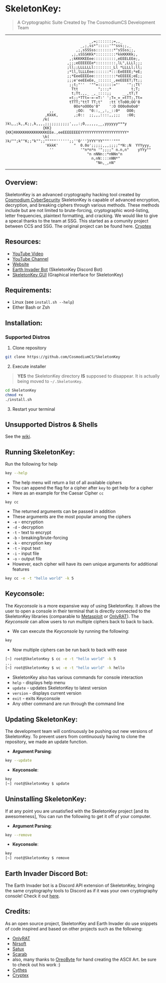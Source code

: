 <!-- variables -->
[ccs]: https://www.cosmodiumcs.com
[youtube]: https://www.youtube.com/c/CosmodiumCS
[onlyrat]: https://github.com/CosmodiumCS/OnlyRAT

<!-- title -->
# SkeletonKey:

> A Cryptographic Suite Created by The CosmodiumCS Development Team
---
```
                                      _,=;::::::;=,,_
                                  _,;,ss*":::::'""sss;;,_
                                ,;,sSSSss::::::::*"sSSss;;,
                              ,;,sSSSKKk*:::::::::*kkKKKKk;,
                             ,;kKKKKEEee::::::::::,eEEELEEe;,
                            ,;;;eEEEEEEe*:::::::::,lL",LLLl;;;
                            ;ll;;LLLLLLl::::::::_Ll *LLLLl;ll;
                            ;*ll,lLLLEee:::::::*:::EeEEEE;*eE;
                            ;;*EeeEEEEee::::::::::*eEEEEE;eE;;
                            ;;;e'eeEEeEe,_::::::_,eeEEEET;Tt;;
                             ;;t;"''  '""=:::::::="'   '";;Tt'
                              Ttt         ";::;*         t;T;
                              t;Tt.,,_ _,_::::;;     __,tT;T
                             =t;;*TTt=-=-=T:' ';T=_=_=tTT;,Tt=
                             tTTT;"ttT TT;t"   :tt tTo00;OO'0
                               0Oo*oOOOo'0"    ':O OO0o0oOo0'
                    ,,          ;OO:  "0::,_,:,_::0*   OO0;
                  ,KkkK,       ,;0::  ;;,,,::::,,;;;   :O0;
                 /k(  )k\,,;k,,K;;,k,,,,;;;;;;;;;;;',,,:;0,,,,,,__,yyyyyy***y
                 {KK}{KK}KKKKKKKKKKKKKKKEEe.,eeEEEEEEEEYYYYYYYYYYYYYYYYYYYYY*
                 \k(  )k/"";k""K;;"k"";;"""""'''''';;''O'''}YYY"YY"""''"""
                  'KkkK'       "  0.0o';;;;;,,,;;;;"*N:;N  YYYyyy,
                    ''            '"n*n*n '";;;;" n.n,n"    yYYy""
                                     "n nNNn::*nNNn"n
                                       n,nN::::nNN*"
                                         "Nn,_,nN"
```
---

## Overview:
SkeletonKey is an advanced cryptography hacking tool created by [Cosmodium CyberSecurity][ccs] SkeletonKey is capable of advanced encryption, decryption, and breaking ciphers through various methods. These methods include but are not limited to brute-forcing, cryptographic word-listing, letter frequencies, plaintext formatting, and cracking. We would like to give a specal thanks to the team at SSG. This started as a comunity project between CCS and SSG. The original project can be found here. [Cryptex](https://github.com/SSGOrg/Cryptex-old)

## Resources:
- [YouTube Video](https://www.cosmodiumcs.com/comings-soon)
- [YouTube Channel](https://youtube.com/cosmodiumcs)
- [Website](https://cosmodiumcs.com)
- [Earth Invader Bot](https://github.com/CosmodiumCS/Earth-Invader) (SkeletonKey Discord Bot)
- [SkeletonKey GUI](https://github.com/CosmodiumCS/SkeletonKey-GUI) (Graphical interface for SkeletonKey)

## Requirements:
- Linux (see `install.sh --help`)
- Either Bash or Zsh

## Installation:

### Supported Distros
1. Clone repository
```bash
git clone https://github.com/CosmodiumCS/SkeletonKey
```
2. Execute installer
> **YES** the SkeletonKey directory **IS** supposed to disappear. It is actually being moved to `~/.SkeletonKey`.
```bash
cd SkeletonKey
chmod +x
./install.sh
```
3. Restart your terminal

## Unsupported Distros & Shells
See the [wiki](https://github.com/CosmodiumCS/SkeletonKey/wiki#installation).

## Running SkeletonKey:
Run the following for help
```bash
key --help
```
- The help menu will return a list of all available ciphers
- You can append the flag for a cipher after `key` to get help for a cipher
- Here as an example for the Caesar Cipher `cc`
```key
key cc
``` 
- The returned arguments can be passed in addition
- These arguments are the most popular among the ciphers
- `-e` - encryption
- `-d` - decryption
- `-t` - text to encrypt
- `-b` - breaking/brute-forcing
- `-k` - encryption key
- `-t` - input text
- `-i` - input file
- `-o` - output file
- However, each cipher will have its own unique arguments for additional features
```bash
key cc -e -t "hello world" -k 5
```

## Keyconsole:
The *Keyconsole* is a more expansive way of using SkeletonKey. It allows the user to open a console in their terminal that is directly connected to the SkeletonKey libraries (comparable to [Metasploit](https://www.metasploit.com/) or [OnlyRAT][onlyrat]). The *Keyconsole* can allow users to run multiple ciphers back to back to back.
- We can execute the *Keyconsole* by running the following:
```bash
key
```
- Now multiple ciphers can be run back to back with ease
```bash
[~] root@SkeletonKey $ cc -e -t "hello world" -k 5
...
[~] root@SkeletonKey $ vc -e -t "hello world" -k hello
```
- SkeletonKey also has various commands for console interaction
- `help` - displays help menu
- `update` - updates SkeletonKey to latest version
- `version` - displays current version
- `exit` - exits Keyconsole
- Any other command are run through the command line

## Updating SkeletonKey:
The development team will continuously be pushing out new versions of SkeletonKey. To prevent users from continuously having to clone the repository, we made an update function.
- **Argument Parsing**:
```bash
key --update
```
- **Keyconsole**:
```bash
key
[~] root@SkeletonKey $ update
```

## Uninstalling SkeletonKey:
If at any point you are unsatisfied with the SkeletonKey project [and its awesomeness], You can run the following to get it off of your computer.
- **Argument Parsing**:
```bash
key --remove
```
- **Keyconsole**:
```bash
key
[~] root@SkeletonKey $ remove
```

## Earth Invader Discord Bot:
The Earth Invader bot is a Discord API extension of SkeletonKey, bringing the same cryptography tools to Discord as if it was your own cryptography console! Check it out [here](https://github.com/CosmodiumCS/Earth-Invader).

## Credits:
As an open source project, SkeletonKey and Earth Invader do use snippets of code inspired and based on other projects such as the following:
- [OnlyRAT](https://github.com/CosmodiumCS/OnlyRAT)
- [Nirsoft](https://www.nirsoft.net)
- [Satux](https://cosmodiumcs.com/coming-soon)
- [Scarab](https://github.com/Soulsender/Scarab)
- also, many thanks to [OreoByte](https://github.com/OreoByte/art-pool-current/tree/master/program_ascii_art/skeleton_key_dir) for hand creating the ASCII Art. be sure to check out his work :)
- [Cythes](https://github.com/AlexKollar)
- [Cryptex](https://github.com/SSGorg/Cryptex-old)
